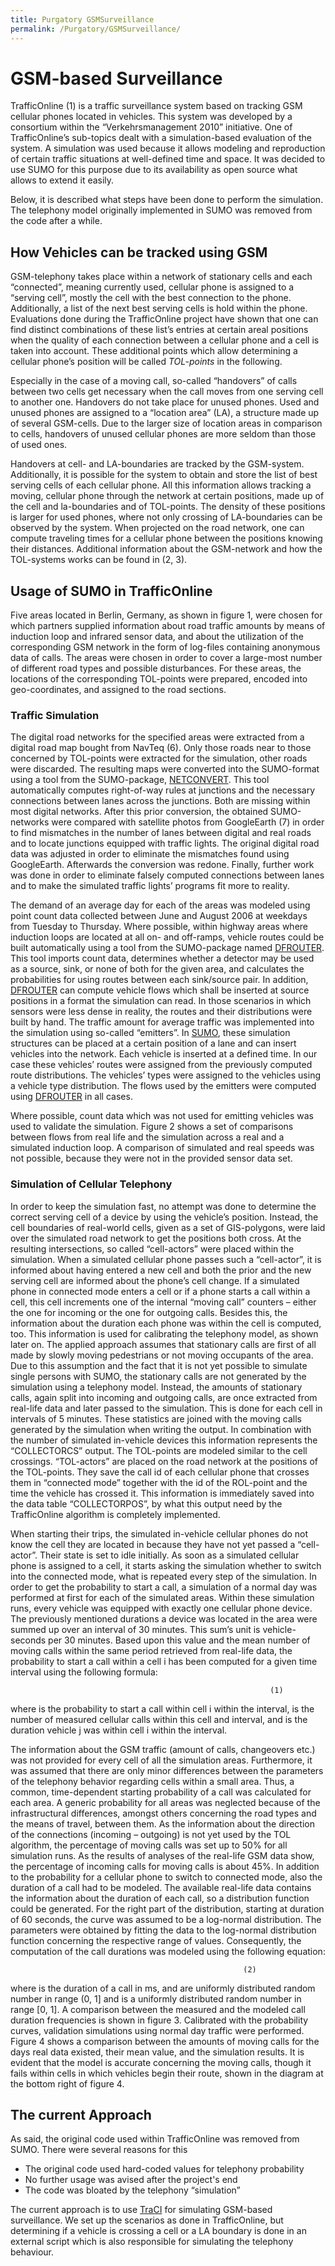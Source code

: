 ```yaml
---
title: Purgatory GSMSurveillance
permalink: /Purgatory/GSMSurveillance/
---
```


GSM-based Surveillance
======================

TrafficOnline (1) is a traffic surveillance system based on tracking GSM cellular phones located in vehicles. This system was developed by a consortium within the “Verkehrsmanagement 2010” initiative. One of TrafficOnline’s sub-topics dealt with a simulation-based evaluation of the system. A simulation was used because it allows modeling and reproduction of certain traffic situations at well-defined time and space. It was decided to use SUMO for this purpose due to its availability as open source what allows to extend it easily.

Below, it is described what steps have been done to perform the simulation. The telephony model originally implemented in SUMO was removed from the code after a while.

How Vehicles can be tracked using GSM
-------------------------------------

GSM-telephony takes place within a network of stationary cells and each “connected”, meaning currently used, cellular phone is assigned to a “serving cell”, mostly the cell with the best connection to the phone. Additionally, a list of the next best serving cells is hold within the phone. Evaluations done during the TrafficOnline project have shown that one can find distinct combinations of these list’s entries at certain areal positions when the quality of each connection between a cellular phone and a cell is taken into account. These additional points which allow determining a cellular phone’s position will be called *TOL-points* in the following.

Especially in the case of a moving call, so-called “handovers” of calls between two cells get necessary when the call moves from one serving cell to another one. Handovers do not take place for unused phones. Used and unused phones are assigned to a “location area” (LA), a structure made up of several GSM-cells. Due to the larger size of location areas in comparison to cells, handovers of unused cellular phones are more seldom than those of used ones.

Handovers at cell- and LA-boundaries are tracked by the GSM-system. Additionally, it is possible for the system to obtain and store the list of best serving cells of each cellular phone. All this information allows tracking a moving, cellular phone through the network at certain positions, made up of the cell and la-boundaries and of TOL-points. The density of these positions is larger for used phones, where not only crossing of LA-boundaries can be observed by the system. When projected on the road network, one can compute traveling times for a cellular phone between the positions knowing their distances. Additional information about the GSM-network and how the TOL-systems works can be found in (2, 3).

Usage of SUMO in TrafficOnline
------------------------------

Five areas located in Berlin, Germany, as shown in figure 1, were chosen for which partners supplied information about road traffic amounts by means of induction loop and infrared sensor data, and about the utilization of the corresponding GSM network in the form of log-files containing anonymous data of calls. The areas were chosen in order to cover a large-most number of different road types and possible disturbances. For these areas, the locations of the corresponding TOL-points were prepared, encoded into geo-coordinates, and assigned to the road sections.

### Traffic Simulation

The digital road networks for the specified areas were extracted from a digital road map bought from NavTeq (6). Only those roads near to those concerned by TOL-points were extracted for the simulation, other roads were discarded. The resulting maps were converted into the SUMO-format using a tool from the SUMO-package, [NETCONVERT](/NETCONVERT "wikilink"). This tool automatically computes right-of-way rules at junctions and the necessary connections between lanes across the junctions. Both are missing within most digital networks. After this prior conversion, the obtained SUMO-networks were compared with satellite photos from GoogleEarth (7) in order to find mismatches in the number of lanes between digital and real roads and to locate junctions equipped with traffic lights. The original digital road data was adjusted in order to eliminate the mismatches found using GoogleEarth. Afterwards the conversion was redone. Finally, further work was done in order to eliminate falsely computed connections between lanes and to make the simulated traffic lights’ programs fit more to reality.

The demand of an average day for each of the areas was modeled using point count data collected between June and August 2006 at weekdays from Tuesday to Thursday. Where possible, within highway areas where induction loops are located at all on- and off-ramps, vehicle routes could be built automatically using a tool from the SUMO-package named [DFROUTER](/DFROUTER "wikilink"). This tool imports count data, determines whether a detector may be used as a source, sink, or none of both for the given area, and calculates the probabilities for using routes between each sink/source pair. In addition, [DFROUTER](/DFROUTER "wikilink") can compute vehicle flows which shall be inserted at source positions in a format the simulation can read. In those scenarios in which sensors were less dense in reality, the routes and their distributions were built by hand. The traffic amount for average traffic was implemented into the simulation using so-called “emitters”. In [SUMO](/SUMO "wikilink"), these simulation structures can be placed at a certain position of a lane and can insert vehicles into the network. Each vehicle is inserted at a defined time. In our case these vehicles’ routes were assigned from the previously computed route distributions. The vehicles’ types were assigned to the vehicles using a vehicle type distribution. The flows used by the emitters were computed using [DFROUTER](/DFROUTER "wikilink") in all cases.

Where possible, count data which was not used for emitting vehicles was used to validate the simulation. Figure 2 shows a set of comparisons between flows from real life and the simulation across a real and a simulated induction loop. A comparison of simulated and real speeds was not possible, because they were not in the provided sensor data set.

### Simulation of Cellular Telephony

In order to keep the simulation fast, no attempt was done to determine the correct serving cell of a device by using the vehicle’s position. Instead, the cell boundaries of real-world cells, given as a set of GIS-polygons, were laid over the simulated road network to get the positions both cross. At the resulting intersections, so called “cell-actors” were placed within the simulation. When a simulated cellular phone passes such a “cell-actor”, it is informed about having entered a new cell and both the prior and the new serving cell are informed about the phone’s cell change. If a simulated phone in connected mode enters a cell or if a phone starts a call within a cell, this cell increments one of the internal “moving call” counters – either the one for incoming or the one for outgoing calls. Besides this, the information about the duration each phone was within the cell is computed, too. This information is used for calibrating the telephony model, as shown later on. The applied approach assumes that stationary calls are first of all made by slowly moving pedestrians or not moving occupants of the area. Due to this assumption and the fact that it is not yet possible to simulate single persons with SUMO, the stationary calls are not generated by the simulation using a telephony model. Instead, the amounts of stationary calls, again split into incoming and outgoing calls, are once extracted from real-life data and later passed to the simulation. This is done for each cell in intervals of 5 minutes. These statistics are joined with the moving calls generated by the simulation when writing the output. In combination with the number of simulated in-vehicle devices this information represents the “COLLECTORCS” output. The TOL-points are modeled similar to the cell crossings. “TOL-actors” are placed on the road network at the positions of the TOL-points. They save the call id of each cellular phone that crosses them in “connected mode” together with the id of the ROL-point and the time the vehicle has crossed it. This information is immediately saved into the data table “COLLECTORPOS”, by what this output need by the TrafficOnline algorithm is completely implemented.

When starting their trips, the simulated in-vehicle cellular phones do not know the cell they are located in because they have not yet passed a “cell-actor”. Their state is set to idle initially. As soon as a simulated cellular phone is assigned to a cell, it starts asking the simulation whether to switch into the connected mode, what is repeated every step of the simulation. In order to get the probability to start a call, a simulation of a normal day was performed at first for each of the simulated areas. Within these simulation runs, every vehicle was equipped with exactly one cellular phone device. The previously mentioned durations a device was located in the area were summed up over an interval of 30 minutes. This sum’s unit is vehicle-seconds per 30 minutes. Based upon this value and the mean number of moving calls within the same period retrieved from real-life data, the probability to start a call within a cell i has been computed for a given time interval using the following formula:

`                                                          (1)`

where is the probability to start a call within cell i within the interval, is the number of measured cellular calls within this cell and interval, and is the duration vehicle j was within cell i within the interval.

The information about the GSM traffic (amount of calls, changeovers etc.) was not provided for every cell of all the simulation areas. Furthermore, it was assumed that there are only minor differences between the parameters of the telephony behavior regarding cells within a small area. Thus, a common, time-dependent starting probability of a call was calculated for each area. A generic probability for all areas was neglected because of the infrastructural differences, amongst others concerning the road types and the means of travel, between them. As the information about the direction of the connections (incoming – outgoing) is not yet used by the TOL algorithm, the percentage of moving calls was set up to 50% for all simulation runs. As the results of analyses of the real-life GSM data show, the percentage of incoming calls for moving calls is about 45%. In addition to the probability for a cellular phone to switch to connected mode, also the duration of a call had to be modeled. The available real-life data contains the information about the duration of each call, so a distribution function could be generated. For the right part of the distribution, starting at duration of 60 seconds, the curve was assumed to be a log-normal distribution. The parameters were obtained by fitting the data to the log-normal distribution function concerning the respective range of values. Consequently, the computation of the call durations was modeled using the following equation:

`                                                    (2)`

where is the duration of a call in ms, and are uniformly distributed random number in range (0, 1\] and is a uniformly distributed random number in range \[0, 1\]. A comparison between the measured and the modeled call duration frequencies is shown in figure 3. Calibrated with the probability curves, validation simulations using normal day traffic were performed. Figure 4 shows a comparison between the amounts of moving calls for the days real data existed, their mean value, and the simulation results. It is evident that the model is accurate concerning the moving calls, though it fails within cells in which vehicles begin their route, shown in the diagram at the bottom right of figure 4.

The current Approach
--------------------

As said, the original code used within TrafficOnline was removed from SUMO. There were several reasons for this

-   The original code used hard-coded values for telephony probability
-   No further usage was avised after the project's end
-   The code was bloated by the telephony “simulation”

The current approach is to use [TraCI](/TraCI "wikilink") for simulating GSM-based surveillance. We set up the scenarios as done in TrafficOnline, but determining if a vehicle is crossing a cell or a LA boundary is done in an external script which is also responsible for simulating the telephony behaviour.